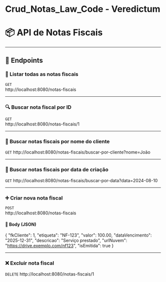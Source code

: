 # Crud_Notas_Law_Code - Veredictum  

# 📦 API de Notas Fiscais


---

## 🚀 Endpoints


### 📄 Listar todas as notas fiscais
`GET`  
http://localhost:8080/notas-fiscais


---

### 🔍 Buscar nota fiscal por ID  
`GET`  
http://localhost:8080/notas-fiscais/1

---
### 🧾 Buscar notas fiscais por nome do cliente
`GET`
http://localhost:8080/notas-fiscais/buscar-por-cliente?nome=João

---
### 📅 Buscar notas fiscais por data de criação
`GET`
http://localhost:8080/notas-fiscais/buscar-por-data?data=2024-08-10

---

### ➕ Criar nova nota fiscal
`POST`  
http://localhost:8080/notas-fiscais

#### 🔧 Body (JSON)

{
  "fkCliente": 1,
  "etiqueta": "NF-123",
  "valor": 100.00,
  "dataVencimento": "2025-12-31",
  "descricao": "Serviço prestado",
  "urlNuvem": "https://drive.exemplo.com/nf123",
  "isEmitida": true
}

---
### ❌ Excluir nota fiscal
`DELETE`
http://localhost:8080/notas-fiscais/1



